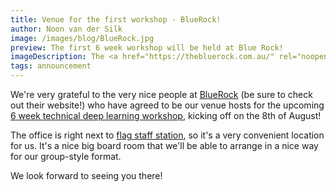 ```yaml
---
title: Venue for the first workshop - BlueRock!
author: Noon van der Silk
image: /images/blog/BlueRock.jpg
preview: The first 6 week workshop will be held at Blue Rock!
imageDescription: The <a href="https://thebluerock.com.au/" rel="noopener">BlueRock</a> offices.
tags: announcement
---
```


We're very grateful to the very nice people at <a
href="https://thebluerock.com.au/" rel="noopener">BlueRock</a> (be sure to
check out their website!)  who have agreed to be our venue hosts for the
upcoming <a
href="/6-week-workshop-on-deep-learning.html">6 week
technical deep learning workshop</a>, kicking off on the 8th of August!

<!--more-->

The office is right next to <a
href="https://www.google.com.au/maps/place/BlueRock/@-37.811281,144.9549693,17z/data=!3m1!4b1!4m5!3m4!1s0x6ad65d4b1f638f5d:0x4a6c97cd2eb48059!8m2!3d-37.811281!4d144.957158"
rel="noopener">flag staff station</a>, so it's a very convenient location for
us. It's a nice big board room that we'll be able to arrange in a nice way for
our group-style format.

We look forward to seeing you there!
